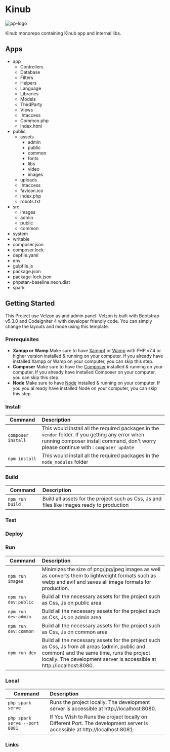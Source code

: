 # Kinub

![pp-logo](https://www.kinub.com/images/mesa%20de%20trabajo%202.png?crc=4015297829)

Kinub monorepo containing Kinub app and internal libs.

## Apps

- app
  - Controllers
  - Database
  - Filters
  - Helpers
  - Language
  - Libraries
  - Models
  - ThirdParty
  - Views
  - .htaccess
  - Common.php
  - index.html
- public
  - assets
    - admin
    - public
    - common
    - fonts
    - libs
    - video
    - images
  - uploads
  - .htaccess
  - favicon.ico
  - index.php
  - robots.txt
- src 
  - images
  - admin
  - public
  - common
- system
- writable
- composer.json
- composer.lock
- depfile.yaml
- env
- gulpfile.js
- package.json
- package-lock.json
- phpstan-baseline.neon.dist
- spark

## Getting Started

This Project use Velzon as and admin panel. Velzon is built with Bootstrap v5.3.0 and Codeigniter 4 with developer friendly code. You can simply change the layouts and mode using this template.

### Prerequisites

- **Xampp or Wamp** Make sure to have [Xampp](https://www.apachefriends.org/download.html)) or [Wamp](https://www.wampserver.com/en/) with PHP v7.4 or higher version installed & running on your computer. If you already have installed Xampp or Wamp on your computer, you can skip this step.
- **Composer** Make sure to have the [Composer](https://getcomposer.org/) installed & running on your computer. If you already have installed Composer on your computer, you can skip this step.
- **Node** Make sure to have [Node](https://nodejs.org/es) installed & running on your computer. If you you al ready have installed Node on your 
computer, you can skip this step.

### Install

| Command            | Description                                                                                                                                                                               |
| ------------------ | :---------------------------------------------------------------------------------------------------------------------------------------------------------------------------------------- |
| `composer install` | This would install all the required packages in the `vendor` folder. If you getting any error when running composer install command, don't worry please continue with : `composer update` |
| `npm install`      | This would install all the required packages in the `node_modules` folder                                                                                                                 |

### Build
| Command             | Description                                                                                                                           | 
| ------------------- | :------------------------------------------------------------------------------------------------------------------------------------ |
| `npm run build`       | Build all assets for the project such as Css, Js and files like images ready to production   

### Test

### Deploy

### Run
| Command             | Description                                                                                                                           | 
| ------------------- | :------------------------------------------------------------------------------------------------------------------------------------ |
| `npm run images` | Minimizes the size of png/jpg/jpeg images as well as converts them to lightweight formats such as webp and avif and saves all image formats for production. |
| `npm run dev:public`       | Build all the necessary assets for the project such as Css, Js on public area                                               |
| `npm run dev:admin`       | Build all the necessary assets for the project such as Css, Js on admin area                                               |
| `npm run dev:common`       | Build all the necessary assets for the project such as Css, Js on common area                                               |                                       |
| `npm run dev`   | Build all the necessary assets for the project such as Css, Js from all areas (admin, public and common) and the same time, runs the project locally. The development server is accessible at http://localhost:8080. |


### Local

| Command                       | Description                                                                                                               |
| ----------------------------- | :------------------------------------------------------------------------------------------------------------------------ |
| `php spark serve`             | Runs the project locally. The development server is accessible at http://localhost:8080.                                  |
| `php spark serve --port 8081` | If You Wish to Runs the project locally on Different Port. The development server is accessible at http://localhost:8081. |

### Links
